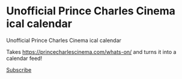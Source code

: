# Unofficial Prince Charles Cinema ical calendar

Unofficial Prince Charles Cinema ical calendar

Takes https://princecharlescinema.com/whats-on/ and turns it into a calendar feed!

[Subscribe](webcal://jelmervdl.github.io/pccical/pcc.ics)
